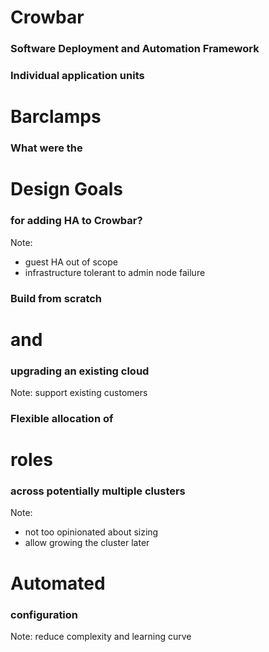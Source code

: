 # Crowbar


<!-- .slide: data-background="images/dell-logo.svg" data-background-size="contain" -->
### Software Deployment and Automation Framework


### Individual application units
# Barclamps


### What were the
# Design Goals
### for adding HA to Crowbar?
Note:
- guest HA out of scope
- infrastructure tolerant to admin node failure


### Build from scratch
# and
### upgrading an existing cloud
Note: support existing customers


### Flexible allocation of
# roles
### across potentially multiple clusters
Note:
- not too opinionated about sizing
- allow growing the cluster later


# Automated
### configuration
Note: reduce complexity and learning curve
